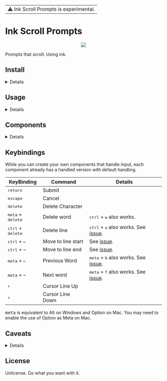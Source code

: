 <table>
<tr>
<td>
⚠️ Ink Scroll Prompts is experimental. 
</td>
</tr>
</table>

# Ink Scroll Prompts

<p align="center">
<img src="assets/media/scroll.gif"/>
</p>

Prompts that scroll. Using ink.

## Install

<details>

The package is currently not published on NPM.

You can install it from GitHub using:

```sh
npm install --save "https://github.com/Brittany-Reid/ink-scroll-prompts.git"
```

I recommend using a specific commit using:

```
npm install --save "https://github.com/Brittany-Reid/ink-scroll-prompts.git#commit"
```
</details>

## Usage

<details>

See the examples in the example folder.

</details>

## Components
<details>

### `InputPrompt`

An input prompt, which can be used to accept text input, provide completions and suggestions.

####  Properties

##### initialText

Type : `string`

Set an initial input string.

##### placeholder

Type : `string`

Set a placeholder string that appears when input is empty.

##### completions

Type : `Array<string>`

Array of string completions that display inline at the end of input as you type.

##### complete

Type : `function(input : string, lastWord : string, cursor : number, completions : Array<String>) : string`

Custom complete function. Returns a string match.

##### multiline

Type : `boolean`

Allow user to insert a newline using cursorDown on last line. Default `false`.

Initial input and copy-pasted input can still include newlines.

##### disableNewLines

Type : `boolean`

If multiline is `false`, disable newlines in input. This enforces no newlines in initial input and copy pasted input. Default `false`.



### `HandledInputPrompt`

InputPrompt, but handles `ink.useInput` for you automatically.
</details>

## Keybindings

While you can create your own components that handle input, each component already has a handled version with default handling.


| KeyBinding | Command | Details |
| - | - | - |
| <kbd>return</kbd> | Submit |  |
| <kbd>escape</kbd> | Cancel |  |
| <kbd>delete</kbd> | Delete Character | |
| <kbd>meta</kbd> + <kbd>delete</kbd> | Delete word | <kbd>ctrl</kbd> + <kbd>w</kbd> also works. |
| <kbd>ctrl</kbd> + <kbd>delete</kbd> | Delete line | <kbd>ctrl</kbd> + <kbd>u</kbd> also works. See [issue](https://github.com/Brittany-Reid/ink-scroll-prompts/issues/1).|
| <kbd>ctrl</kbd> + <kbd>←</kbd> | Move to line start | See [issue](https://github.com/Brittany-Reid/ink-scroll-prompts/issues/2).|
| <kbd>ctrl</kbd> + <kbd>➞</kbd> | Move to line end | See [issue](https://github.com/Brittany-Reid/ink-scroll-prompts/issues/2).|
| <kbd>meta</kbd> + <kbd>←</kbd> | Previous Word | <kbd>meta</kbd> + <kbd>b</kbd> also works. See [issue](https://github.com/Brittany-Reid/ink-scroll-prompts/issues/3). |
| <kbd>meta</kbd> + <kbd>➞</kbd> | Next word | <kbd>meta</kbd> + <kbd>f</kbd> also works. See [issue](https://github.com/Brittany-Reid/ink-scroll-prompts/issues/3). |
| <kbd>↑</kbd> | Cursor Line Up | |
| <kbd>↓</kbd> | Cursor Line Down | |

<kbd>meta</kbd> is equivalent to Alt on Windows and Option on Mac. You may need to enable the use of Option as Meta on Mac.

## Caveats
<details>

- Ink Scroll Prompts uses a fork of ink to access the unreleased overflow property that enables scrolling.
- The ColorBox implementation is a hack that uses text background colour. If you use text in a ColorBox, you need to set the same background colour on that text. ColorBox also measures the box size before filling and this can cause issues.
- The scrollbox implementation is full of bugs but it does what I want so.
- I don't want to use typescript or JSX. 
</details>

## License

Unlicense. Do what you want with it.
